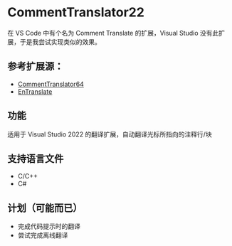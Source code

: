 # CommentTranslator22

在 VS Code 中有个名为 Comment Translate 的扩展，Visual Studio 没有此扩展，于是我尝试实现类似的效果。

## 参考扩展源：
- [CommentTranslator64](https://github.com/LoveHikari/comment-translator)
- [EnTranslate](https://github.com/Entity-Now/EnTranslate)

## 功能
适用于 Visual Studio 2022 的翻译扩展，自动翻译光标所指向的注释行/块

## 支持语言文件
- C/C++
- C#

## 计划（可能而已）
- 完成代码提示时的翻译
- 尝试完成离线翻译
